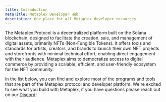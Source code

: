 ```yaml
---
title: Introduction
metaTitle: Metaplex Developer Hub
description: One place for all Metaplex developer resources.
---
```


The Metaplex Protocol is a decentralized platform built on the Solana blockchain, designed to facilitate the creation, sale, and management of digital assets, primarily NFTs (Non-Fungible Tokens). It offers tools and standards for artists, creators, and brands to launch their own NFT projects and storefronts with minimal technical effort, enabling direct engagement with their audience. Metaplex aims to democratize access to digital commerce by providing a scalable, efficient, and user-friendly ecosystem for the NFT community.

In the list below, you can find and explore most of the programs and tools that are part of the Metaplex protocol and developer platform. We're excited to see what you build with Metaplex, if you have questions please reach out on our [Discord](https://discord.com/invite/metaplex)!
